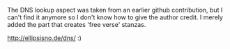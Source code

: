 The DNS lookup aspect was taken from an earlier github contribution, but I can't find it anymore so I don't know how to give the author credit. I merely added the part that creates 'free verse' stanzas.

http://ellipsisno.de/dns/ :)
